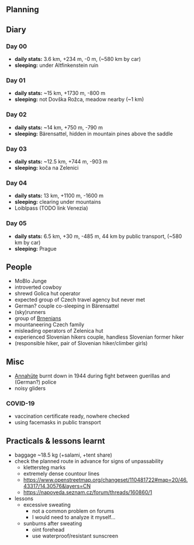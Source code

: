 

## Planning


## Diary

### Day 00

- **daily stats:** 3.6 km, +234 m, -0 m, (~580 km by car)
- **sleeping:** under Altfinkenstein ruin

### Day 01

- **daily stats:** ~15 km, +1730 m, -800 m
- **sleeping:** not Dovška Rožca, meadow nearby (~1 km)

### Day 02

- **daily stats:** ~14 km, +750 m, -790 m
- **sleeping:** Bärensattel, hidden in mountain pines above the saddle

### Day 03

- **daily stats:** ~12.5 km, +744 m, -903 m
- **sleeping:** koča na Zelenici

### Day 04

- **daily stats:** 13 km, +1100 m, -1600 m
- **sleeping:** clearing under mountains
- Loiblpass (TODO link Venezia)

### Day 05

- **daily stats:** 6.5 km, +30 m, -485 m, 44 km by public transport, (~580 km by car)
- **sleeping:** Prague


## People

- MoBlo Junge
- introverted cowboy
- shrewd Golica hut operator
- expected group of Czech travel agency but never met
- German? couple co-sleeping in Bärensattel
- (sky)runners
- group of [Brnenians](https://en.uncyclopedia.co/wiki/Brno)
- mountaneering Czech family
- misleading operators of Zelenica hut
- experienced Slovenian hikers couple, handless Slovenian former hiker
- (responsible hiker, pair of Slovenian hiker/climber girls)

## Misc

- [Annahüte](https://www.annahuette.info/chronik.html) burnt down in 1944 during fight between guerillas and (German?) police
- noisy gliders

### COVID-19

- vaccination certificate ready, nowhere checked
- using facemasks in public transport

## Practicals & lessons learnt

- baggage ~18.5 kg (+salami, +tent share)
- check the planned route in advance for signs of unpassability
  - klettersteg marks
  - extremely dense countour lines
  - https://www.openstreetmap.org/changeset/110481722#map=20/46.43317/14.30576&layers=CN
  - https://napoveda.seznam.cz/forum/threads/160860/1
- lessons
  - excessive sweating
    - not a common problem on forums
    - I would need to analyze it myself...
  - sunburns after sweating
    - oint forehead
    - use waterproof/resistant sunscreen
